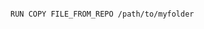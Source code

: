 <!-- layout:code post: build-grid_envoironment-variables-in-buildgrid -->

```

RUN COPY FILE_FROM_REPO /path/to/myfolder

```
